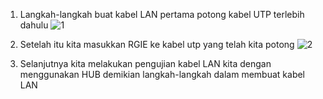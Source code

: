 1. Langkah-langkah buat kabel LAN pertama potong kabel UTP terlebih dahulu
![1](https://github.com/virgogabriell/GABRIEL-VIRGO-YUANDA/assets/128016128/3b4fce2b-51c8-437c-b20e-d45e995a413e)

3. Setelah itu kita masukkan RGIE ke kabel utp yang telah kita potong
![2](https://github.com/virgogabriell/GABRIEL-VIRGO-YUANDA/assets/128016128/e7d02b68-65cc-42f3-9ee1-b7bc8e4dce81)

5. Selanjutnya kita melakukan pengujian kabel LAN kita dengan menggunakan HUB demikian langkah-langkah dalam membuat kabel LAN
